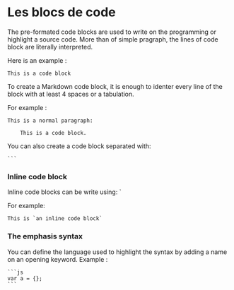 # Les blocs de code

The pre-formated code blocks are used to write on the programming or highlight a source code. More than of simple pragraph, the lines of code block are literally interpreted.

Here is an example :

```
This is a code block
```

To create a Markdown code block, it is enough to identer every line of the block with at least 4 spaces or a tabulation.

For example :

```
This is a normal paragraph:

    This is a code block. 
```

You can also create a code block separated with:

    ```

### Inline code block

Inline code blocks can be write using: `

For example:

    This is `an inline code block`

### The emphasis syntax 

You can define the language used to highlight the syntax by adding a name on an opening keyword. Example : 

    ```js
    var a = {};
    ```
